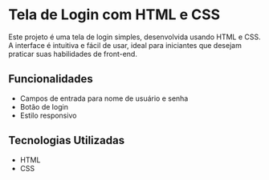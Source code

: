 # Tela de Login com HTML e CSS

Este projeto é uma tela de login simples, desenvolvida usando HTML e CSS. A interface é intuitiva e fácil de usar, ideal para iniciantes que desejam praticar suas habilidades de front-end.

## Funcionalidades

- Campos de entrada para nome de usuário e senha
- Botão de login
- Estilo responsivo

## Tecnologias Utilizadas

- HTML
- CSS
